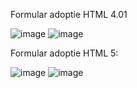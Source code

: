 Formular adoptie HTML 4.01

![image](https://github.com/cristianamihu/UBB_Computer-Science/assets/128689630/5043a8ed-c7aa-4300-8f01-1dc604ad8aa4)
![image](https://github.com/cristianamihu/UBB_Computer-Science/assets/128689630/2067a38a-1247-4032-8808-e49e4b1fb594)



Formular adoptie HTML 5:

![image](https://github.com/cristianamihu/UBB_Computer-Science/assets/128689630/7a862965-526b-4228-adbe-ab4247bbd056)
![image](https://github.com/cristianamihu/UBB_Computer-Science/assets/128689630/e3bf9287-37c4-42eb-ba48-5a0cd41427a5)



